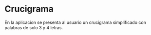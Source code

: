 # Crucigrama #

En la aplicacion se presenta al usuario un crucigrama simplificado con palabras de solo 3 y 4 letras.